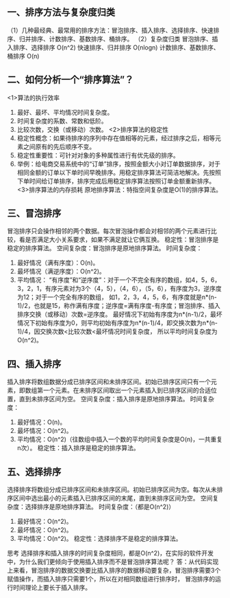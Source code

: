 ## 一、排序方法与复杂度归类
（1）几种最经典、最常用的排序方法：冒泡排序、插入排序、选择排序、快速排序、归并排序、计数排序、基数排序、桶排序。
（2）复杂度归类
    冒泡排序、插入排序、选择排序 O(n^2)
    快速排序、归并排序 O(nlogn)
    计数排序、基数排序、桶排序 O(n)

## 二、如何分析一个“排序算法”？
<1>算法的执行效率
1. 最好、最坏、平均情况时间复杂度。
2. 时间复杂度的系数、常数和低阶。
3. 比较次数，交换（或移动）次数。
<2>排序算法的稳定性
1. 稳定性概念：如果待排序的序列中存在值相等的元素，经过排序之后，相等元素之间原有的先后顺序不变。
2. 稳定性重要性：可针对对象的多种属性进行有优先级的排序。
3. 举例：给电商交易系统中的“订单”排序，按照金额大小对订单数据排序，对于相同金额的订单以下单时间早晚排序。用稳定排序算法可简洁地解决。先按照下单时间给订单排序，排序完成后用稳定排序算法按照订单金额重新排序。
<3>排序算法的内存损耗
   原地排序算法：特指空间复杂度是O(1)的排序算法。

## 三、冒泡排序
冒泡排序只会操作相邻的两个数据。每次冒泡操作都会对相邻的两个元素进行比较，看是否满足大小关系要求，如果不满足就让它俩互换。
稳定性：冒泡排序是稳定的排序算法。
空间复杂度：冒泡排序是原地排序算法。
时间复杂度：
1. 最好情况（满有序度）：O(n)。
2. 最坏情况（满逆序度）：O(n^2)。
3. 平均情况：
“有序度”和“逆序度”：对于一个不完全有序的数组，如4，5，6，3，2，1，有序元素对为3个（4，5），（4，6），（5，6），有序度为3，逆序度为12；对于一个完全有序的数组，
如1，2，3，4，5，6，有序度就是n*(n-1)/2，也就是15，称作满有序度；逆序度=满有序度-有序度；冒泡排序、插入排序交换（或移动）次数=逆序度。
最好情况下初始有序度为n*(n-1)/2，最坏情况下初始有序度为0，则平均初始有序度为n*(n-1)/4，即交换次数为n*(n-1)/4，因交换次数<比较次数<最坏情况时间复杂度，
所以平均时间复杂度为O(n^2)。

## 四、插入排序
插入排序将数组数据分成已排序区间和未排序区间。初始已排序区间只有一个元素，即数组第一个元素。在未排序区间取出一个元素插入到已排序区间的合适位置，直到未排序区间为空。
空间复杂度：插入排序是原地排序算法。
时间复杂度：
1. 最好情况：O(n)。
2. 最坏情况：O(n^2)。
3. 平均情况：O(n^2)（往数组中插入一个数的平均时间复杂度是O(n)，一共重复n次）。
稳定性：插入排序是稳定的排序算法。

## 五、选择排序
选择排序将数组分成已排序区间和未排序区间。初始已排序区间为空。每次从未排序区间中选出最小的元素插入已排序区间的末尾，直到未排序区间为空。
空间复杂度：选择排序是原地排序算法。
时间复杂度：（都是O(n^2)）
1. 最好情况：O(n^2)。
2. 最坏情况：O(n^2)。
3. 平均情况：O(n^2)。
稳定性：选择排序不是稳定的排序算法。

思考
选择排序和插入排序的时间复杂度相同，都是O(n^2)，在实际的软件开发中，为什么我们更倾向于使用插入排序而不是冒泡排序算法呢？
答：从代码实现上来看，冒泡排序的数据交换要比插入排序的数据移动要复杂，冒泡排序需要3个赋值操作，而插入排序只需要1个，所以在对相同数组进行排序时，
冒泡排序的运行时间理论上要长于插入排序。